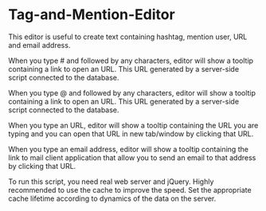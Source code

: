 # Tag-and-Mention-Editor
This editor is useful to create text containing hashtag, mention user, URL and email address. 

When you type # and followed by any characters, editor will show a tooltip containing a link to open an URL. This URL generated by a server-side script connected to the database. 

When you type @ and followed by any characters, editor will show a tooltip containing a link to open an URL. This URL generated by a server-side script connected to the database.

When you type an URL, editor will show a tooltip containing the URL you are typing and you can open that URL in new tab/window by clicking that URL.

When you type an email address, editor will show a tooltip containing the link to mail client application that allow you to send an email to that address by clicking that URL.

To run this script, you need real web server and jQuery. Highly recommended to use the cache to improve the speed. Set the appropriate cache lifetime according to dynamics of the data on the server.
